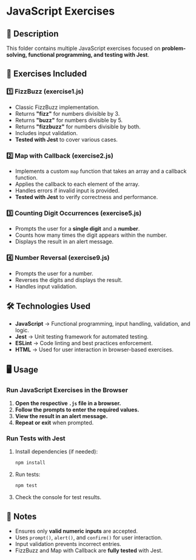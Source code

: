 # JavaScript Exercises

## 📌 Description
This folder contains multiple JavaScript exercises focused on **problem-solving, functional programming, and testing with Jest**.

## 🚀 Exercises Included
### **1️⃣ FizzBuzz (exercise1.js)**
- Classic FizzBuzz implementation.
- Returns **"fizz"** for numbers divisible by 3.
- Returns **"buzz"** for numbers divisible by 5.
- Returns **"fizzbuzz"** for numbers divisible by both.
- Includes input validation.
- **Tested with Jest** to cover various cases.

### **2️⃣ Map with Callback (exercise2.js)**
- Implements a custom `map` function that takes an array and a callback function.
- Applies the callback to each element of the array.
- Handles errors if invalid input is provided.
- **Tested with Jest** to verify correctness and performance.

### **3️⃣ Counting Digit Occurrences (exercise5.js)**
- Prompts the user for a **single digit** and a **number**.
- Counts how many times the digit appears within the number.
- Displays the result in an alert message.

### **4️⃣ Number Reversal (exercise9.js)**
- Prompts the user for a number.
- Reverses the digits and displays the result.
- Handles input validation.

## 🛠️ Technologies Used
- **JavaScript** → Functional programming, input handling, validation, and logic.
- **Jest** → Unit testing framework for automated testing.
- **ESLint** → Code linting and best practices enforcement.
- **HTML** → Used for user interaction in browser-based exercises.

## 🖥️ Usage
### **Run JavaScript Exercises in the Browser**
1. **Open the respective `.js` file in a browser.**
2. **Follow the prompts to enter the required values.**
3. **View the result in an alert message.**
4. **Repeat or exit** when prompted.

### **Run Tests with Jest**
1. Install dependencies (if needed):
   ```bash
   npm install
   ```
2. Run tests:
   ```bash
   npm test
   ```
3. Check the console for test results.

## 📌 Notes
- Ensures only **valid numeric inputs** are accepted.
- Uses `prompt()`, `alert()`, and `confirm()` for user interaction.
- Input validation prevents incorrect entries.
- FizzBuzz and Map with Callback are **fully tested** with Jest.